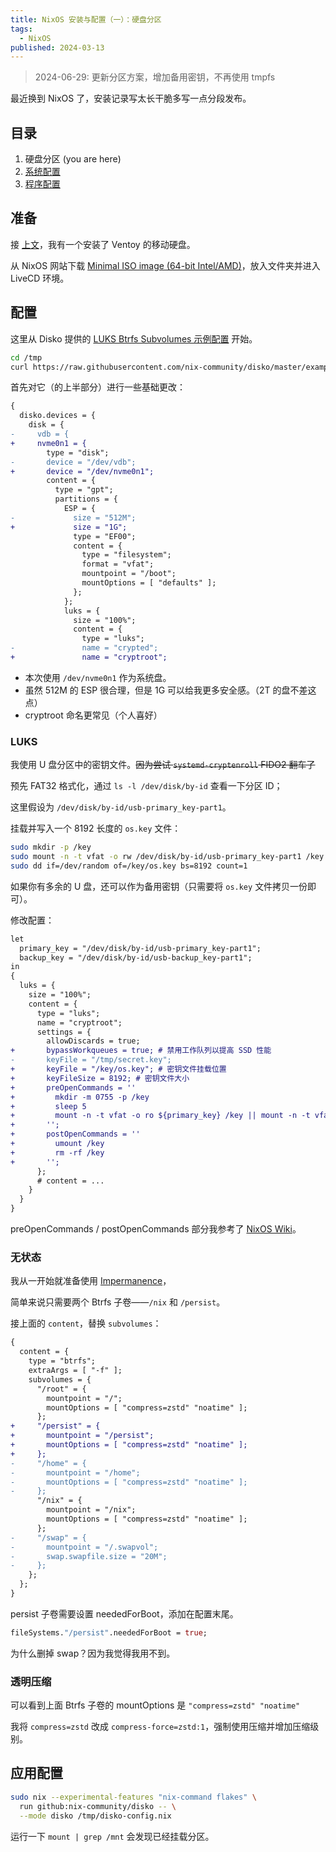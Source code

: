 ```yaml
---
title: NixOS 安装与配置（一）：硬盘分区
tags:
  - NixOS
published: 2024-03-13
---
```


> 2024-06-29: 更新分区方案，增加备用密钥，不再使用 tmpfs

最近换到 NixOS 了，安装记录写太长干脆多写一点分段发布。

## 目录

1. 硬盘分区 (you are here)
2. [系统配置](./nixos-configuration.md)
3. [程序配置](./nixos-programs.md)

## 准备

接 [上文](https://kwaa.dev/ventoy-archlinux)，我有一个安装了 Ventoy 的移动硬盘。

从 NixOS 网站下载 [Minimal ISO image (64-bit Intel/AMD)](https://nixos.org/download/#nixos-iso)，放入文件夹并进入 LiveCD 环境。

## 配置

这里从 Disko 提供的 [LUKS Btrfs Subvolumes 示例配置](https://github.com/nix-community/disko/blob/master/example/luks-btrfs-subvolumes.nix) 开始。

```bash
cd /tmp
curl https://raw.githubusercontent.com/nix-community/disko/master/example/luks-btrfs-subvolumes.nix -o /tmp/disko-config.nix
```

首先对它（的上半部分）进行一些基础更改：

```diff
{
  disko.devices = {
    disk = {
-     vdb = {
+     nvme0n1 = {
        type = "disk";
-       device = "/dev/vdb";
+       device = "/dev/nvme0n1";
        content = {
          type = "gpt";
          partitions = {
            ESP = {
-             size = "512M";
+             size = "1G";
              type = "EF00";
              content = {
                type = "filesystem";
                format = "vfat";
                mountpoint = "/boot";
                mountOptions = [ "defaults" ];
              };
            };
            luks = {
              size = "100%";
              content = {
                type = "luks";
-               name = "crypted";
+               name = "cryptroot";
```

- 本次使用 `/dev/nvme0n1` 作为系统盘。
- 虽然 512M 的 ESP 很合理，但是 1G 可以给我更多安全感。（2T 的盘不差这点）
- cryptroot 命名更常见（个人喜好）

### LUKS

我使用 U 盘分区中的密钥文件。~~因为尝试 `systemd-cryptenroll` FIDO2 翻车了~~

预先 FAT32 格式化，通过 `ls -l /dev/disk/by-id` 查看一下分区 ID；

这里假设为 `/dev/disk/by-id/usb-primary_key-part1`。

挂载并写入一个 8192 长度的 `os.key` 文件：

```bash
sudo mkdir -p /key
sudo mount -n -t vfat -o rw /dev/disk/by-id/usb-primary_key-part1 /key
sudo dd if=/dev/random of=/key/os.key bs=8192 count=1
```

如果你有多余的 U 盘，还可以作为备用密钥（只需要将 `os.key` 文件拷贝一份即可）。

修改配置：

```diff
let
  primary_key = "/dev/disk/by-id/usb-primary_key-part1";
  backup_key = "/dev/disk/by-id/usb-backup_key-part1";
in
{
  luks = {
    size = "100%";
    content = {
      type = "luks";
      name = "cryptroot";
      settings = {
        allowDiscards = true;
+       bypassWorkqueues = true; # 禁用工作队列以提高 SSD 性能
-       keyFile = "/tmp/secret.key";
+       keyFile = "/key/os.key"; # 密钥文件挂载位置
+       keyFileSize = 8192; # 密钥文件大小
+       preOpenCommands = ''
+         mkdir -m 0755 -p /key
+         sleep 5
+         mount -n -t vfat -o ro ${primary_key} /key || mount -n -t vfat -o ro ${backup_key} /key
+       '';
+       postOpenCommands = ''
+         umount /key
+         rm -rf /key
+       '';
      };
      # content = ...
    }
  }
}
```

preOpenCommands / postOpenCommands 部分我参考了 [NixOS Wiki](https://nixos.wiki/wiki/Full_Disk_Encryption#Option_2:_Copy_Key_as_file_onto_a_vfat_usb_stick)。

### 无状态

我从一开始就准备使用 [Impermanence](https://github.com/nix-community/impermanence)，

简单来说只需要两个 Btrfs 子卷——`/nix` 和 `/persist`。

接上面的 `content`，替换 `subvolumes`：

```diff
{
  content = {
    type = "btrfs";
    extraArgs = [ "-f" ];
    subvolumes = {
      "/root" = {
        mountpoint = "/";
        mountOptions = [ "compress=zstd" "noatime" ];
      };
+     "/persist" = {
+       mountpoint = "/persist";
+       mountOptions = [ "compress=zstd" "noatime" ];
+     };
-     "/home" = {
-       mountpoint = "/home";
-       mountOptions = [ "compress=zstd" "noatime" ];
-     };
      "/nix" = {
        mountpoint = "/nix";
        mountOptions = [ "compress=zstd" "noatime" ];
      };
-     "/swap" = {
-       mountpoint = "/.swapvol";
-       swap.swapfile.size = "20M";
-     };
    };
  };
}
```

persist 子卷需要设置 neededForBoot，添加在配置末尾。

```nix
fileSystems."/persist".neededForBoot = true;
```

为什么删掉 swap？因为我觉得我用不到。

### 透明压缩

可以看到上面 Btrfs 子卷的 mountOptions 是 `"compress=zstd" "noatime"`

我将 `compress=zstd` 改成 `compress-force=zstd:1`，强制使用压缩并增加压缩级别。

## 应用配置

```bash
sudo nix --experimental-features "nix-command flakes" \
  run github:nix-community/disko -- \
  --mode disko /tmp/disko-config.nix
```

运行一下 `mount | grep /mnt` 会发现已经挂载分区。
